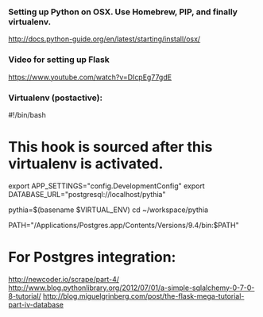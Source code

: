 ### Setting up Python on OSX. Use Homebrew, PIP, and finally virtualenv.

http://docs.python-guide.org/en/latest/starting/install/osx/

### Video for setting up Flask

https://www.youtube.com/watch?v=DIcpEg77gdE


### Virtualenv (postactive):

#!/bin/bash
# This hook is sourced after this virtualenv is activated.

export APP_SETTINGS="config.DevelopmentConfig"
export DATABASE_URL="postgresql://localhost/pythia"

pythia=$(basename $VIRTUAL_ENV)
cd ~/workspace/pythia

PATH="/Applications/Postgres.app/Contents/Versions/9.4/bin:$PATH"

# For Postgres integration:

http://newcoder.io/scrape/part-4/
http://www.blog.pythonlibrary.org/2012/07/01/a-simple-sqlalchemy-0-7-0-8-tutorial/
http://blog.miguelgrinberg.com/post/the-flask-mega-tutorial-part-iv-database